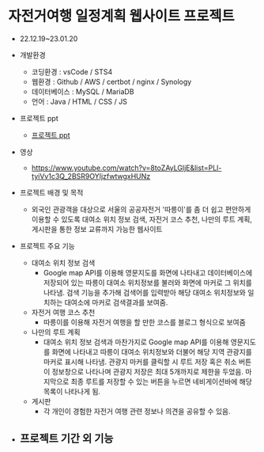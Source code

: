# 자전거여행 일정계획 웹사이트 프로젝트
- 22.12.19~23.01.20
- 개발환경
   - 코딩환경 : vsCode / STS4
   - 웹환경 : Github / AWS / certbot / nginx / Synology
   - 데이터베이스 : MySQL / MariaDB
   - 언어 : Java / HTML / CSS / JS

- 프로젝트 ppt
    - [프로젝트 ppt](https://www.miricanvas.com/v/11qf3i5)
- 영상
    - https://www.youtube.com/watch?v=8toZAyLGljE&list=PLl-tyiVv1c3Q_2BSR9OYIjzfwtwgxHUNz

- 프로젝트 배경 및 목적
    - 외국인 관광객을 대상으로 서울의 공공자전거 '따릉이'를 좀 더 쉽고 편안하게 이용할 수 있도록 대여소 위치 정보 검색, 자전거 코스 추천, 나만의 루트 계획, 게시판을 통한 정보 교류까지 가능한 웹사이트

- 프로젝트 주요 기능
    - 대여소 위치 정보 검색
        - Google map API를 이용해 영문지도를 화면에 나타내고 데이터베이스에 저장되어 있는 따릉이 대여소 위치정보를 불러와 화면에 마커로 그 위치를 나타냄. 검색 기능을 추가해 검색어를 입력받아 해당 대여소 위치정보와 일치하는 대여소에 마커로 검색결과를 보여줌.
    - 자전거 여행 코스 추천
        - 따릉이를 이용해 자전거 여행을 할 만한 코스를 블로그 형식으로 보여줌
    - 나만의 루트 계획 
        - 대여소 위치 정보 검색과 마찬가지로 Google map API를 이용해 영문지도를 화면에 나타내고 따릉이 대여소 위치정보와 더불어 해당 지역 관광지를 마커로 표시해 나타냄. 관광지 마커를 클릭할 시 루트 저장 혹은 취소 버튼이 정보창으로 나타나며 관광지 저장은 최대 5개까지로 제한을 두었음. 마지막으로 최종 루트를 저장할 수 있는 버튼을 누르면 네비게이션바에 해당 목록이 나타나게 됨. 
    - 게시판
        - 각 개인이 경험한 자전거 여행 관련 정보나 의견을 공유할 수 있음.

- 프로젝트 기간 외 기능
    - 